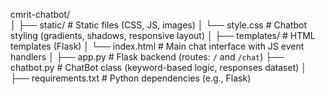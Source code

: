 cmrit-chatbot/  
│
├── static/                  # Static files (CSS, JS, images)
│   └── style.css            # Chatbot styling (gradients, shadows, responsive layout)
│
├── templates/               # HTML templates (Flask)
│   └── index.html           # Main chat interface with JS event handlers
│
├── app.py                   # Flask backend (routes: `/` and `/chat`)
├── chatbot.py               # ChatBot class (keyword-based logic, responses dataset)
│
├── requirements.txt         # Python dependencies (e.g., Flask)              
